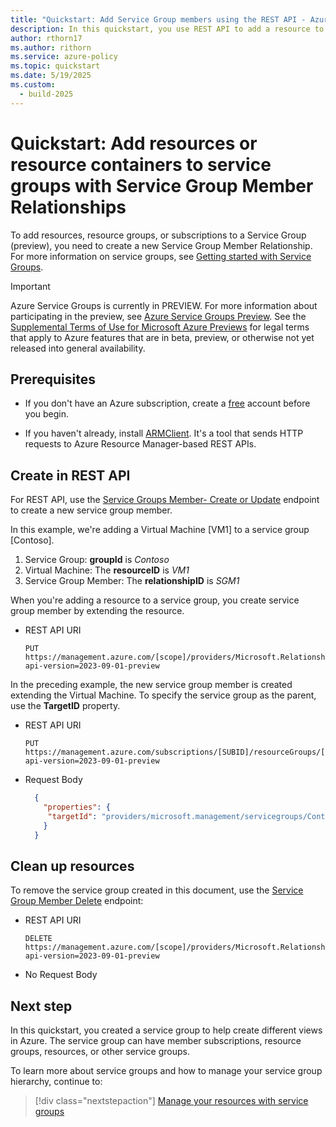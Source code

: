 ```yaml
---
title: "Quickstart: Add Service Group members using the REST API - Azure Governance"
description: In this quickstart, you use REST API to add a resource to a service group with a service group member relationship.
author: rthorn17
ms.author: rithorn
ms.service: azure-policy
ms.topic: quickstart
ms.date: 5/19/2025
ms.custom:
  - build-2025
---
```



# Quickstart: Add resources or resource containers to service groups with Service Group Member Relationships 
 
To add resources, resource groups, or subscriptions to a Service Group (preview), you need to create a new Service Group Member Relationship. For more information on service groups, see [Getting started with Service Groups](overview.md).

> [!IMPORTANT]
> Azure Service Groups is currently in PREVIEW. 
> For more information about participating in the preview, see [Azure Service Groups Preview](https://aka.ms/ServiceGroups/PreviewSignup).
> See the [Supplemental Terms of Use for Microsoft Azure Previews](https://azure.microsoft.com/support/legal/preview-supplemental-terms/) for legal terms that apply to Azure features that are in beta, preview, or otherwise not yet released into general availability.

## Prerequisites

- If you don't have an Azure subscription, create a [free](https://azure.microsoft.com/free/)
  account before you begin.

- If you haven't already, install [ARMClient](https://github.com/projectkudu/ARMClient). It's a tool
  that sends HTTP requests to Azure Resource Manager-based REST APIs.

## Create in REST API

For REST API, use the
[Service Groups Member- Create or Update]() endpoint to create a new service group member.

In this example, we're adding a Virtual Machine [VM1] to a service group [Contoso].

1. Service Group: **groupId** is _Contoso_
1. Virtual Machine: The **resourceID** is _VM1_
1. Service Group Member: The **relationshipID** is _SGM1_

When you're adding a resource to a service group, you create service group member by extending the resource.  

- REST API URI

  ```http
  PUT https://management.azure.com/[scope]/providers/Microsoft.Relationships/serviceGroupMember/SGM1?api-version=2023-09-01-preview
  ```


In the preceding example, the new service group member is created extending the Virtual Machine. To
specify the service group as the parent, use the **TargetID** property.

- REST API URI

  ```http
  PUT https://management.azure.com/subscriptions/[SUBID]/resourceGroups/[RGID]/providers/microsoft.compute/virtualmachine/[VMID]/providers/Microsoft.Relationships/serviceGroupMember/SGM1?api-version=2023-09-01-preview
  ```

- Request Body

  ```json
    {
      "properties": {
       "targetId": "providers/microsoft.management/servicegroups/Contoso"
      }
    }
  ```

## Clean up resources

To remove the service group created in this document, use the
[Service Group Member Delete]() endpoint:

- REST API URI

  ```http
  DELETE https://management.azure.com/[scope]/providers/Microsoft.Relationships/serviceGroupMember/SGM1?api-version=2023-09-01-preview
  ```

- No Request Body


## Next step

In this quickstart, you created a service group to help create different views in Azure. The
service group can have member subscriptions, resource groups, resources, or other service groups.

To learn more about service groups and how to manage your service group hierarchy, continue to:

> [!div class="nextstepaction"]
> [Manage your resources with service groups](manage-service-groups.md)

